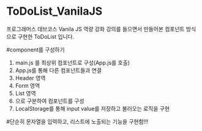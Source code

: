 # ToDoList_VanilaJS
프로그래머스 데브코스 
Vanila JS 역량 강화
강의를 들으면서 만들어본
컴포넌트 방식으로 구현한
ToDoList 입니다.

#component를 구성하기
1. main.js 를 최상위 컴포넌트로 구성(App.js를 호출)
2. App.js를 통해 다른 컴포넌트들과 연결
3. Header 영역
4. Form 영역
5. List 영역 
6. 으로 구분하여 컴포넌트를 구성 
7. LocalStorage를 통해 input value를 저장하고 불러오는 로직을 구현

#단순히 문자열을 입력하고, 리스트에 노출되는 기능을 구현함!!!
